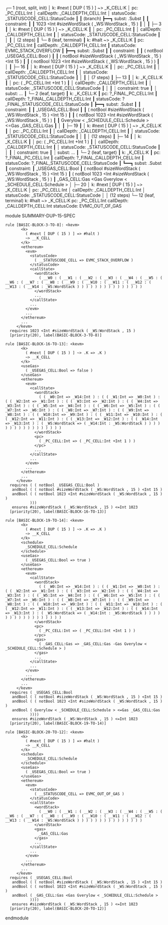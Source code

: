 
┌─ 1 (root, split, init)
│   k: #next [ DUP ( 15 ) ] ~> _K_CELL:K
│   pc: _PC_CELL:Int
│   callDepth: _CALLDEPTH_CELL:Int
│   statusCode: _STATUSCODE_CELL:StatusCode
┃
┃ (branch)
┣━━┓ subst: .Subst
┃  ┃ constraint:
┃  ┃     1023 <Int #sizeWordStack ( _WS:WordStack , 15 )
┃  │
┃  ├─ 3
┃  │   k: #next [ DUP ( 15 ) ] ~> _K_CELL:K
┃  │   pc: _PC_CELL:Int
┃  │   callDepth: _CALLDEPTH_CELL:Int
┃  │   statusCode: _STATUSCODE_CELL:StatusCode
┃  │
┃  │  (2 steps)
┃  └─ 8 (leaf, terminal)
┃      k: #halt ~> _K_CELL:K
┃      pc: _PC_CELL:Int
┃      callDepth: _CALLDEPTH_CELL:Int
┃      statusCode: EVMC_STACK_OVERFLOW
┃
┣━━┓ subst: .Subst
┃  ┃ constraint:
┃  ┃     ( notBool _USEGAS_CELL:Bool )
┃  ┃     ( notBool #sizeWordStack ( _WS:WordStack , 15 ) <Int 15 )
┃  ┃     ( notBool 1023 <Int #sizeWordStack ( _WS:WordStack , 15 ) )
┃  │
┃  ├─ 16
┃  │   k: #next [ DUP ( 15 ) ] ~> _K_CELL:K
┃  │   pc: _PC_CELL:Int
┃  │   callDepth: _CALLDEPTH_CELL:Int
┃  │   statusCode: _STATUSCODE_CELL:StatusCode
┃  │
┃  │  (7 steps)
┃  ├─ 13
┃  │   k: _K_CELL:K
┃  │   pc: ( _PC_CELL:Int +Int 1 )
┃  │   callDepth: _CALLDEPTH_CELL:Int
┃  │   statusCode: _STATUSCODE_CELL:StatusCode
┃  │
┃  ┊  constraint: true
┃  ┊  subst: ...
┃  └─ 2 (leaf, target)
┃      k: _K_CELL:K
┃      pc: ?_FINAL_PC_CELL:Int
┃      callDepth: ?_FINAL_CALLDEPTH_CELL:Int
┃      statusCode: ?_FINAL_STATUSCODE_CELL:StatusCode
┃
┣━━┓ subst: .Subst
┃  ┃ constraint:
┃  ┃     _USEGAS_CELL:Bool
┃  ┃     ( notBool #sizeWordStack ( _WS:WordStack , 15 ) <Int 15 )
┃  ┃     ( notBool 1023 <Int #sizeWordStack ( _WS:WordStack , 15 ) )
┃  ┃     Gverylow < _SCHEDULE_CELL:Schedule > <=Gas _GAS_CELL:Gas
┃  │
┃  ├─ 19
┃  │   k: #next [ DUP ( 15 ) ] ~> _K_CELL:K
┃  │   pc: _PC_CELL:Int
┃  │   callDepth: _CALLDEPTH_CELL:Int
┃  │   statusCode: _STATUSCODE_CELL:StatusCode
┃  │
┃  │  (12 steps)
┃  ├─ 14
┃  │   k: _K_CELL:K
┃  │   pc: ( _PC_CELL:Int +Int 1 )
┃  │   callDepth: _CALLDEPTH_CELL:Int
┃  │   statusCode: _STATUSCODE_CELL:StatusCode
┃  │
┃  ┊  constraint: true
┃  ┊  subst: ...
┃  └─ 2 (leaf, target)
┃      k: _K_CELL:K
┃      pc: ?_FINAL_PC_CELL:Int
┃      callDepth: ?_FINAL_CALLDEPTH_CELL:Int
┃      statusCode: ?_FINAL_STATUSCODE_CELL:StatusCode
┃
┗━━┓ subst: .Subst
   ┃ constraint:
   ┃     _USEGAS_CELL:Bool
   ┃     ( notBool #sizeWordStack ( _WS:WordStack , 15 ) <Int 15 )
   ┃     ( notBool 1023 <Int #sizeWordStack ( _WS:WordStack , 15 ) )
   ┃     _GAS_CELL:Gas <Gas Gverylow < _SCHEDULE_CELL:Schedule >
   │
   ├─ 20
   │   k: #next [ DUP ( 15 ) ] ~> _K_CELL:K
   │   pc: _PC_CELL:Int
   │   callDepth: _CALLDEPTH_CELL:Int
   │   statusCode: _STATUSCODE_CELL:StatusCode
   │
   │  (12 steps)
   └─ 12 (leaf, terminal)
       k: #halt ~> _K_CELL:K
       pc: _PC_CELL:Int
       callDepth: _CALLDEPTH_CELL:Int
       statusCode: EVMC_OUT_OF_GAS




module SUMMARY-DUP-15-SPEC
    
    
    rule [BASIC-BLOCK-3-TO-8]: <kevm>
           <k>
             ( #next [ DUP ( 15 ) ] => #halt )
             ~> __K_CELL
           </k>
           <ethereum>
             <evm>
               <statusCode>
                 ( __STATUSCODE_CELL => EVMC_STACK_OVERFLOW )
               </statusCode>
               <callState>
                 <wordStack>
                   ( __W0 : ( __W1 : ( __W2 : ( __W3 : ( __W4 : ( __W5 : ( __W6 : ( __W7 : ( __W8 : ( __W9 : ( __W10 : ( __W11 : ( __W12 : ( __W13 : ( __W14 : _WS:WordStack ) ) ) ) ) ) ) ) ) ) ) ) ) ) )
                 </wordStack>
                 ...
               </callState>
               ...
             </evm>
             ...
           </ethereum>
           ...
         </kevm>
      requires 1023 <Int #sizeWordStack ( _WS:WordStack , 15 )
      [priority(20), label(BASIC-BLOCK-3-TO-8)]
    
    rule [BASIC-BLOCK-16-TO-13]: <kevm>
           <k>
             ( #next [ DUP ( 15 ) ] ~> .K => .K )
             ~> __K_CELL
           </k>
           <useGas>
             ( _USEGAS_CELL:Bool => false )
           </useGas>
           <ethereum>
             <evm>
               <callState>
                 <wordStack>
                   ( ( _W0:Int => _W14:Int ) : ( ( _W1:Int => _W0:Int ) : ( ( _W2:Int => _W1:Int ) : ( ( _W3:Int => _W2:Int ) : ( ( _W4:Int => _W3:Int ) : ( ( _W5:Int => _W4:Int ) : ( ( _W6:Int => _W5:Int ) : ( ( _W7:Int => _W6:Int ) : ( ( _W8:Int => _W7:Int ) : ( ( _W9:Int => _W8:Int ) : ( ( _W10:Int => _W9:Int ) : ( ( _W11:Int => _W10:Int ) : ( ( _W12:Int => _W11:Int ) : ( ( _W13:Int => _W12:Int ) : ( ( _W14:Int => _W13:Int ) : ( _WS:WordStack => ( _W14:Int : _WS:WordStack ) ) ) ) ) ) ) ) ) ) ) ) ) ) ) ) )
                 </wordStack>
                 <pc>
                   ( _PC_CELL:Int => ( _PC_CELL:Int +Int 1 ) )
                 </pc>
                 ...
               </callState>
               ...
             </evm>
             ...
           </ethereum>
           ...
         </kevm>
      requires ( ( notBool _USEGAS_CELL:Bool )
       andBool ( ( notBool #sizeWordStack ( _WS:WordStack , 15 ) <Int 15 )
       andBool ( ( notBool 1023 <Int #sizeWordStack ( _WS:WordStack , 15 ) )
               )))
       ensures #sizeWordStack ( _WS:WordStack , 15 ) <=Int 1023
      [priority(20), label(BASIC-BLOCK-16-TO-13)]
    
    rule [BASIC-BLOCK-19-TO-14]: <kevm>
           <k>
             ( #next [ DUP ( 15 ) ] ~> .K => .K )
             ~> __K_CELL
           </k>
           <schedule>
             _SCHEDULE_CELL:Schedule
           </schedule>
           <useGas>
             ( _USEGAS_CELL:Bool => true )
           </useGas>
           <ethereum>
             <evm>
               <callState>
                 <wordStack>
                   ( ( _W0:Int => _W14:Int ) : ( ( _W1:Int => _W0:Int ) : ( ( _W2:Int => _W1:Int ) : ( ( _W3:Int => _W2:Int ) : ( ( _W4:Int => _W3:Int ) : ( ( _W5:Int => _W4:Int ) : ( ( _W6:Int => _W5:Int ) : ( ( _W7:Int => _W6:Int ) : ( ( _W8:Int => _W7:Int ) : ( ( _W9:Int => _W8:Int ) : ( ( _W10:Int => _W9:Int ) : ( ( _W11:Int => _W10:Int ) : ( ( _W12:Int => _W11:Int ) : ( ( _W13:Int => _W12:Int ) : ( ( _W14:Int => _W13:Int ) : ( _WS:WordStack => ( _W14:Int : _WS:WordStack ) ) ) ) ) ) ) ) ) ) ) ) ) ) ) ) )
                 </wordStack>
                 <pc>
                   ( _PC_CELL:Int => ( _PC_CELL:Int +Int 1 ) )
                 </pc>
                 <gas>
                   ( _GAS_CELL:Gas => _GAS_CELL:Gas -Gas Gverylow < _SCHEDULE_CELL:Schedule > )
                 </gas>
                 ...
               </callState>
               ...
             </evm>
             ...
           </ethereum>
           ...
         </kevm>
      requires ( _USEGAS_CELL:Bool
       andBool ( ( notBool #sizeWordStack ( _WS:WordStack , 15 ) <Int 15 )
       andBool ( ( notBool 1023 <Int #sizeWordStack ( _WS:WordStack , 15 ) )
       andBool ( Gverylow < _SCHEDULE_CELL:Schedule > <=Gas _GAS_CELL:Gas
               ))))
       ensures #sizeWordStack ( _WS:WordStack , 15 ) <=Int 1023
      [priority(20), label(BASIC-BLOCK-19-TO-14)]
    
    rule [BASIC-BLOCK-20-TO-12]: <kevm>
           <k>
             ( #next [ DUP ( 15 ) ] => #halt )
             ~> __K_CELL
           </k>
           <schedule>
             _SCHEDULE_CELL:Schedule
           </schedule>
           <useGas>
             ( _USEGAS_CELL:Bool => true )
           </useGas>
           <ethereum>
             <evm>
               <statusCode>
                 ( __STATUSCODE_CELL => EVMC_OUT_OF_GAS )
               </statusCode>
               <callState>
                 <wordStack>
                   ( __W0 : ( __W1 : ( __W2 : ( __W3 : ( __W4 : ( __W5 : ( __W6 : ( __W7 : ( __W8 : ( __W9 : ( __W10 : ( __W11 : ( __W12 : ( __W13 : ( __W14 : _WS:WordStack ) ) ) ) ) ) ) ) ) ) ) ) ) ) )
                 </wordStack>
                 <gas>
                   _GAS_CELL:Gas
                 </gas>
                 ...
               </callState>
               ...
             </evm>
             ...
           </ethereum>
           ...
         </kevm>
      requires ( _USEGAS_CELL:Bool
       andBool ( ( notBool #sizeWordStack ( _WS:WordStack , 15 ) <Int 15 )
       andBool ( ( notBool 1023 <Int #sizeWordStack ( _WS:WordStack , 15 ) )
       andBool ( _GAS_CELL:Gas <Gas Gverylow < _SCHEDULE_CELL:Schedule >
               ))))
       ensures #sizeWordStack ( _WS:WordStack , 15 ) <=Int 1023
      [priority(20), label(BASIC-BLOCK-20-TO-12)]

endmodule
